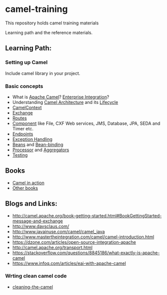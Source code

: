 # camel-training
This repository holds camel training materials

Learning path and the reference materials.

## Learning Path:

### Setting up Camel
Include camel library in your project.

### Basic concepts

* What is [Apache Camel](http://camel.apache.org/)? [Enterprise Integration](http://camel.apache.org/enterprise-integration-patterns.html)?
* Understanding [Camel Architecture](http://camel.apache.org/architecture.html) and its [Lifecycle](http://camel.apache.org/lifecycle.html)
* [CamelContext](http://camel.apache.org/camelcontext.html)
* [Exchange](http://camel.apache.org/exchange.html)
* [Routes](http://camel.apache.org/routes.html)
* [Component](http://camel.apache.org/component.html) like File, CXF Web services, JMS, Database, JPA, SEDA and Timer etc.
* [Endpoints](http://camel.apache.org/endpoint.html)
* [Exception Handling](http://camel.apache.org/error-handling-in-camel.html)
* [Beans](http://camel.apache.org/bean.html) and [Bean-binding](http://camel.apache.org/bean-binding.html)
* [Processor](http://camel.apache.org/processor.html) and [Aggregators](http://camel.apache.org/aggregator.html) 
* [Testing](http://camel.apache.org/testing.html)
 

## Books 
* [Camel in action](https://www.manning.com/books/camel-in-action)
* [Other books](http://camel.apache.org/books.html) 
    

## Blogs and Links: 

* http://camel.apache.org/book-getting-started.html#BookGettingStarted-message-and-exchange
* http://www.davsclaus.com/
* http://www.javainuse.com/camel/camel_java
* http://www.mastertheintegration.com/camel/camel-introduction.html
* https://dzone.com/articles/open-source-integration-apache
* http://camel.apache.org/transport.html
* https://stackoverflow.com/questions/8845186/what-exactly-is-apache-camel
* https://www.infoq.com/articles/eai-with-apache-camel

### Wrting clean camel code
* [cleaning-the-camel](https://capgemini.github.io/java/cleaning-the-camel)

